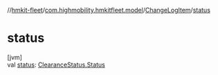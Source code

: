 //[hmkit-fleet](../../../index.md)/[com.highmobility.hmkitfleet.model](../index.md)/[ChangeLogItem](index.md)/[status](status.md)

# status

[jvm]\
val [status](status.md): [ClearanceStatus.Status](../-clearance-status/-status/index.md)
